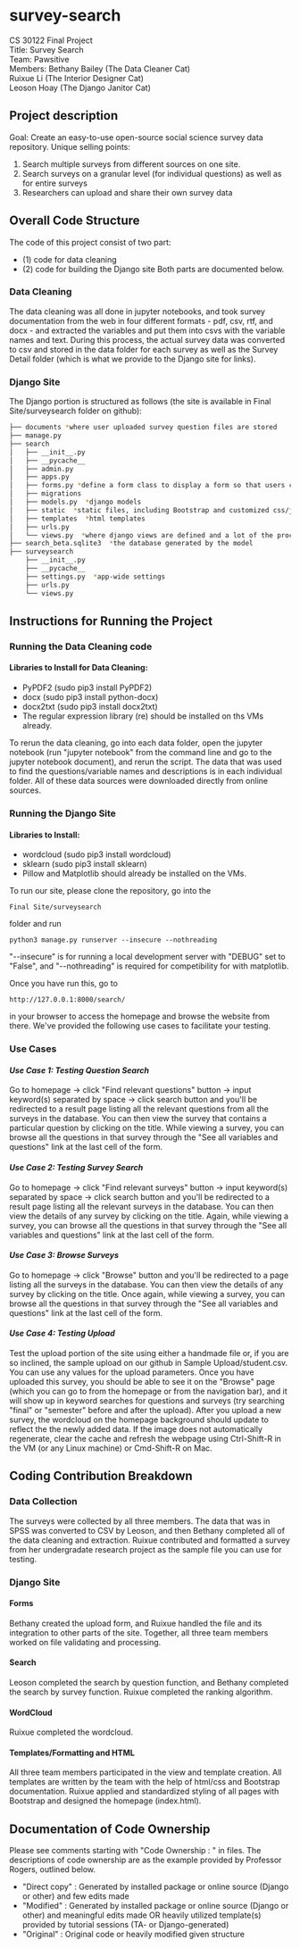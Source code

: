 # survey-search

CS 30122 Final Project  
Title: Survey Search  
Team: Pawsitive  
Members: Bethany Bailey (The Data Cleaner Cat)  
         Ruixue Li (The Interior Designer Cat)  
         Leoson Hoay (The Django Janitor Cat)  


## Project description

Goal: Create an easy-to-use open-source social science survey data repository.
Unique selling points: 
1. Search multiple surveys from different sources on one site.
2. Search surveys on a granular level (for individual questions) as well as for entire surveys
3. Researchers can upload and share their own survey data


## Overall Code Structure

The code of this project consist of two part:
* (1) code for data cleaning 
* (2) code for building the Django site
Both parts are documented below.

### Data Cleaning

The data cleaning was all done in jupyter notebooks, and took survey documentation from the web in four different formats - pdf, csv, rtf, and docx - and extracted the variables and put them into csvs with the variable names and text. During this process, the actual survey data was converted to csv and stored in the data folder for each survey as well as the Survey Detail folder (which is what we provide to the Django site for links).

### Django Site

The Django portion is structured as follows (the site is available in Final Site/surveysearch folder on github):

```bash
├── documents *where user uploaded survey question files are stored
├── manage.py 
├── search
│   ├── __init__.py
│   ├── __pycache__
│   ├── admin.py
│   ├── apps.py 
│   ├── forms.py *define a form class to display a form so that users can upload survey files 
│   ├── migrations
│   ├── models.py  *django models
│   ├── static  *static files, including Bootstrap and customized css/javascript, image files, generated wordcloud image
│   ├── templates  *html templates 
│   ├── urls.py  
│   └── views.py  *where django views are defined and a lot of the processing happens
├── search_beta.sqlite3  *the database generated by the model
├── surveysearch
    ├── __init__.py
    ├── __pycache__
    ├── settings.py  *app-wide settings
    ├── urls.py
    └── views.py
```

## Instructions for Running the Project

### Running the Data Cleaning code

#### Libraries to Install for Data Cleaning:
- PyPDF2 (sudo pip3 install PyPDF2)
- docx (sudo pip3 install python-docx)
- docx2txt (sudo pip3 install docx2txt)
- The regular expression library (re) should be installed on ths VMs already.

To rerun the data cleaning, go into each data folder, open the jupyter notebook (run "jupyter notebook" from the command line and go to the jupyter notebook document), and rerun the script. The data that was used to find the questions/variable names and descriptions is in each individual folder. All of these data sources were downloaded directly from online sources. 

### Running the Django Site

#### Libraries to Install:
- wordcloud (sudo pip3 install wordcloud)
- sklearn (sudo pip3 install sklearn)
- Pillow and Matplotlib should already be installed on the VMs.

To run our site, please clone the repository, go into the 
```
Final Site/surveysearch
```
folder and run   
```
python3 manage.py runserver --insecure --nothreading
```
"--insecure" is for running a local development server with "DEBUG" set to "False", and "--nothreading" is required for competibility for with matplotlib.

Once you have run this, go to 
```
http://127.0.0.1:8000/search/ 
```
in your browser to access the homepage and browse the website from there. We've provided the following use cases to facilitate your testing. 

### Use Cases
#### *Use Case 1: Testing Question Search*
Go to homepage -> click "Find relevant questions" button -> input keyword(s) separated by space -> click search button and you'll be redirected to a result page listing all the relevant questions from all the surveys in the database. You can then view the survey that contains a particular question by clicking on the title. While viewing a survey, you can browse all the questions in that survey through the "See all variables and questions" link at the last cell of the form. 

#### *Use Case 2: Testing Survey Search*
Go to homepage -> click "Find relevant surveys" button -> input keyword(s) separated by space -> click search button and you'll be redirected to a result page listing all the relevant surveys in the database. You can then view the details of any survey by clicking on the title. Again, while viewing a survey, you can browse all the questions in that survey through the "See all variables and questions" link at the last cell of the form. 

#### *Use Case 3: Browse Surveys*
Go to homepage -> click "Browse" button and you'll be redirected to a page listing all the surveys in the database. You can then view the details of any survey by clicking on the title. Once again, while viewing a survey, you can browse all the questions in that survey through the "See all variables and questions" link at the last cell of the form. 

#### *Use Case 4: Testing Upload*
Test the upload portion of the site using either a handmade file or, if you are so inclined, the sample upload on our github in Sample Upload/student.csv. You can use any values for the upload parameters. Once you have uploaded this survey, you should be able to see it on the "Browse" page (which you can go to from the homepage or from the navigation bar), and it will show up in keyword searches for questions and surveys (try searching "final" or "semester" before and after the upload). 
After you upload a new survey, the wordcloud on the homepage background should update to reflect the the newly added data. If the image does not automatically regenerate, clear the cache and refresh the webpage using Ctrl-Shift-R in the VM (or any Linux machine) or Cmd-Shift-R on Mac.

## Coding Contribution Breakdown

### Data Collection
The surveys were collected by all three members. The data that was in SPSS was converted to CSV by Leoson, and then Bethany completed all of the data cleaning and extraction. Ruixue contributed and formatted a survey from her undergradate research project as the sample file you can use for testing.

### Django Site

#### Forms
Bethany created the upload form, and Ruixue handled the file and its integration to other parts of the site. Together, all three team members worked on file validating and processing.

#### Search
Leoson completed the search by question function, and Bethany completed the search by survey function. Ruixue completed the ranking algorithm.

#### WordCloud
Ruixue completed the wordcloud. 

#### Templates/Formatting and HTML
All three team members participated in the view and template creation. All templates are written by the team with the help of html/css and Bootstrap documentation. Ruixue applied and standardized styling of all pages with Bootstrap and designed the homepage (index.html).

## Documentation of Code Ownership  
Please see comments starting with "Code Ownership : " in files. The descriptions of code ownership are as the example provided by Professor Rogers, outlined below.

- "Direct copy" : Generated by installed package or online source (Django or other) and few edits made
- "Modified" : Generated by installed package or online source (Django or other) and meaningful edits made   OR   heavily utilized template(s) provided by tutorial sessions (TA- or Django-generated)                                     
- "Original" : Original code or heavily modified given structure  
